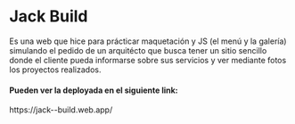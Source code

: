 <h1>Jack Build</h1>
Es una web que hice para prácticar maquetación y  JS (el menú y la galería) simulando el pedido de un arquitécto que busca tener un sitio sencillo 
donde el cliente pueda informarse sobre sus servicios y ver mediante fotos los proyectos realizados.
<br>
<h4>Pueden ver la deployada en el siguiente link:</h4>
https://jack--build.web.app/
